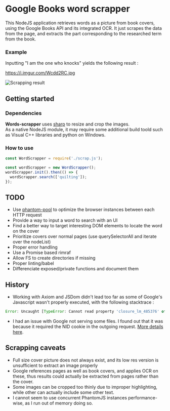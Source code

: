 # Google Books word scrapper

This NodeJS application retrieves words as a picture from book covers, using the Google Books API and its integrated OCR.
It just scrapes the data from the page, and extracts the part corresponding to the researched term from the book.

### Example

Inputting "I am the one who knocks" yields the following result :

https://i.imgur.com/Wcdd2RC.jpg

![Scrapping result](https://i.imgur.com/Wcdd2RC.jpg "Result")


## Getting started
### Dependencies
**Words-scrapper** uses [sharp](https://github.com/lovell/sharp) to resize and crop the images.  
As a native NodeJS module, it may require some additional build toold such as Visual C++ libraries and python on Windows.

### How to use
```javascript
const WordScrapper = require('./scrap.js');

const wordScrapper = new WordScrapper();
wordScrapper.init().then(() => {
  wordScrapper.search(['quilting']);
});
```


## TODO
* Use [phantom-pool](https://github.com/binded/phantom-pool) to optimize the browser instances between each HTTP request
* Provide a way to input a word to search with an UI
* Find a better way to target interesting DOM elements to locate the word on the cover
* Prioritize covers over normal pages (use querySelectorAll and iterate over the nodeList)
* Proper error handling
* Use a Promise based rimraf
* Allow FS to create directories if missing
* Proper linting/babel
* Differenciate exposed/private functions and document them

##  History
* Working with Axiom and JSDom didn't lead too far as some of Google's Javascript wasn't properly executed, with the following stacktrace :
```javascript
Error: Uncaught [TypeError: Cannot read property 'closure_lm_485376' of null]
```
* I had an issue with Google not serving some files. I found out that it was because it required the NID cookie in the outgoing request. [More details here](https://stackoverflow.com/questions/51807077/image-download-issue-with-nodejs/51812420#51812420).

## Scrapping caveats
* Full size cover picture does not always exist, and its low res version is unsufficient to extract an image properly
* Google references pages as well as book covers, and applies OCR on these, thus results could actually be extracted from pages rather than the cover.
* Some images can be cropped too thinly due to improper highlighting, while other can actually include some other text.
* I cannot seem to use concurrent PhantomJS instances performance-wise, as I run out of memory doing so.